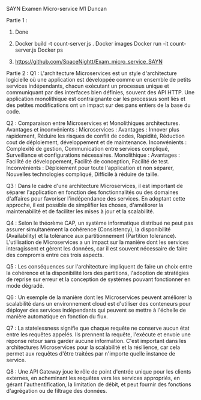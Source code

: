 SAYN						Examen Micro-service				M1
Duncan	

Partie 1 :

1) Done

2) Docker build -t count-server.js .
Docker images
Docker run -it count-server.js
Docker ps

3) https://github.com/SpaceNightt/Exam_micro_service_SAYN

Partie 2 :
Q1 : L'architecture Microservices est un style d'architecture logicielle où une application est développée comme un ensemble de petits services indépendants, chacun exécutant un processus unique et communiquant par des interfaces bien définies, souvent des API HTTP. Une application monolithique est contraignante car les processus sont liés et des petites modifications ont un impact sur des pans entiers de la base du code.

Q2 : Comparaison entre Microservices et Monolithiques architectures. Avantages et inconvénients :
Microservices :
Avantages : Innover plus rapidement, Réduire les risques de conflit de codes, Rapidité, Réduction cout de déploiement, développement et de maintenance.
Inconvénients : Complexité de gestion, Communication entre services compliqué, Surveillance et configurations nécessaires.
Monolithique :
Avantages : Facilité de développement, Facilité de conception, Facilité de test.
Inconvénients : Déploiement pour toute l'application et non séparer, Nouvelles technologies compliqué, Difficile à réduire de taille.

Q3 : Dans le cadre d'une architecture Microservices, il est important de séparer l'application en fonction des fonctionnalités ou des domaines d'affaires pour favoriser l'indépendance des services. En adoptant cette approche, il est possible de simplifier les choses, d'améliorer la maintenabilité et de faciliter les mises à jour et la scalabilité.

Q4 : Selon le théorème CAP, un système informatique distribué ne peut pas assurer simultanément la cohérence (Consistency), la disponibilité (Availability) et la tolérance aux partitionnement (Partition tolerance). L'utilisation de Microservices a un impact sur la manière dont les services interagissent et gèrent les données, car il est souvent nécessaire de faire des compromis entre ces trois aspects.

Q5 : Les conséquences sur l'architecture impliquent de faire un choix entre la cohérence et la disponibilité lors des partitions, l'adoption de stratégies de reprise sur erreur et la conception de systèmes pouvant fonctionner en mode dégradé.

Q6 : Un exemple de la manière dont les Microservices peuvent améliorer la scalabilité dans un environnement cloud est d'utiliser des conteneurs pour déployer des services indépendants qui peuvent se mettre à l'échelle de manière automatique en fonction du flux.

Q7 : La statelessness signifie que chaque requête ne conserve aucun état entre les requêtes appelés. Ils prennent la requête, l'exécute et envoie une réponse retour sans garder aucune information. C'est important dans les architectures Microservices pour la scalabilité et la résilience, car cela permet aux requêtes d'être traitées par n'importe quelle instance de service.

Q8 : Une API Gateway joue le rôle de point d'entrée unique pour les clients externes, en acheminant les requêtes vers les services appropriés, en gérant l'authentification, la limitation de débit, et peut fournir des fonctions d'agrégation ou de filtrage des données.


